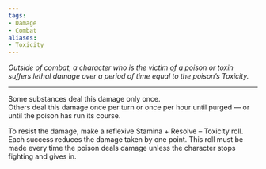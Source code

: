 ```yaml
---
tags:
- Damage
- Combat
aliases:
- Toxicity
---
```


_Outside of combat, a character who is the victim of a poison or toxin suffers lethal damage over a period of time equal to the poison’s Toxicity._

---

Some substances deal this damage only once.\
Others deal this damage once per turn or once per hour until purged — or until the poison has run its course.

To resist the damage, make a reflexive Stamina + Resolve – Toxicity roll. Each success reduces the damage taken by one point. This roll must be made every time the poison deals damage unless the character stops fighting and gives in.